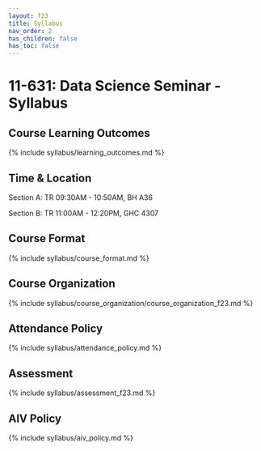 ```yaml
---
layout: f23
title: Syllabus
nav_order: 2
has_children: false
has_toc: false
---
```


# 11-631:  Data Science Seminar - Syllabus

## Course Learning Outcomes

{% include syllabus/learning_outcomes.md %}

## Time & Location

Section A: TR 09:30AM - 10:50AM, BH A36

Section B: TR 11:00AM - 12:20PM, GHC 4307

## Course Format

{% include syllabus/course_format.md %}

## Course Organization

{% include syllabus/course_organization/course_organization_f23.md %}

## Attendance Policy

{% include syllabus/attendance_policy.md %}

## Assessment

{% include syllabus/assessment_f23.md %}

## AIV Policy

{% include syllabus/aiv_policy.md %}